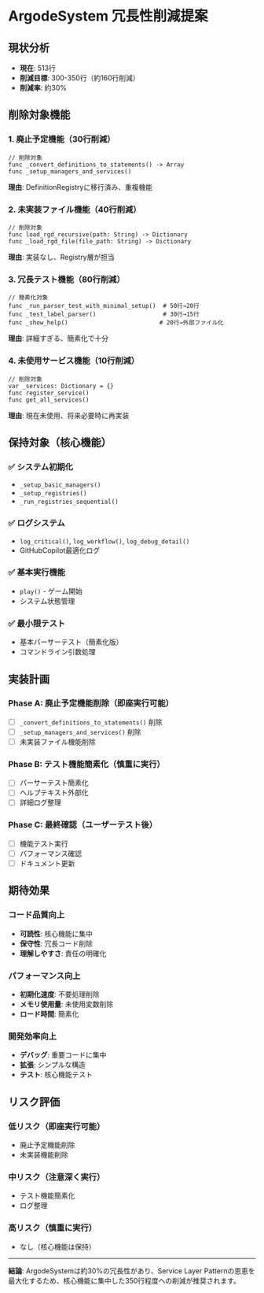 # ArgodeSystem 冗長性削減提案

## 現状分析
- **現在**: 513行
- **削減目標**: 300-350行（約160行削減）
- **削減率**: 約30%

## 削除対象機能

### 1. 廃止予定機能（30行削減）
```gdscript
// 削除対象
func _convert_definitions_to_statements() -> Array
func _setup_managers_and_services()
```
**理由**: DefinitionRegistryに移行済み、重複機能

### 2. 未実装ファイル機能（40行削減）
```gdscript
// 削除対象
func load_rgd_recursive(path: String) -> Dictionary
func _load_rgd_file(file_path: String) -> Dictionary
```
**理由**: 実装なし、Registry層が担当

### 3. 冗長テスト機能（80行削減）
```gdscript
// 簡素化対象
func _run_parser_test_with_minimal_setup()  # 50行→20行
func _test_label_parser()                   # 30行→15行  
func _show_help()                          # 20行→外部ファイル化
```
**理由**: 詳細すぎる、簡素化で十分

### 4. 未使用サービス機能（10行削減）
```gdscript
// 削除対象
var _services: Dictionary = {}
func register_service()
func get_all_services()
```
**理由**: 現在未使用、将来必要時に再実装

## 保持対象（核心機能）

### ✅ システム初期化
- `_setup_basic_managers()`
- `_setup_registries()`
- `_run_registries_sequential()`

### ✅ ログシステム  
- `log_critical()`, `log_workflow()`, `log_debug_detail()`
- GitHubCopilot最適化ログ

### ✅ 基本実行機能
- `play()` - ゲーム開始
- システム状態管理

### ✅ 最小限テスト
- 基本パーサーテスト（簡素化版）
- コマンドライン引数処理

## 実装計画

### Phase A: 廃止予定機能削除（即座実行可能）
- [ ] `_convert_definitions_to_statements()` 削除
- [ ] `_setup_managers_and_services()` 削除  
- [ ] 未実装ファイル機能削除

### Phase B: テスト機能簡素化（慎重に実行）
- [ ] パーサーテスト簡素化
- [ ] ヘルプテキスト外部化
- [ ] 詳細ログ整理

### Phase C: 最終確認（ユーザーテスト後）
- [ ] 機能テスト実行
- [ ] パフォーマンス確認
- [ ] ドキュメント更新

## 期待効果

### コード品質向上
- **可読性**: 核心機能に集中
- **保守性**: 冗長コード削除
- **理解しやすさ**: 責任の明確化

### パフォーマンス向上  
- **初期化速度**: 不要処理削除
- **メモリ使用量**: 未使用変数削除
- **ロード時間**: 簡素化

### 開発効率向上
- **デバッグ**: 重要コードに集中
- **拡張**: シンプルな構造
- **テスト**: 核心機能テスト

## リスク評価

### 低リスク（即座実行可能）
- 廃止予定機能削除
- 未実装機能削除

### 中リスク（注意深く実行）
- テスト機能簡素化
- ログ整理

### 高リスク（慎重に実行）
- なし（核心機能は保持）

---

**結論**: ArgodeSystemは約30%の冗長性があり、Service Layer Patternの恩恵を最大化するため、核心機能に集中した350行程度への削減が推奨されます。
